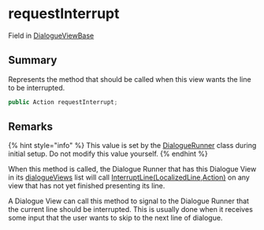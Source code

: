 # requestInterrupt

Field in [DialogueViewBase](yarn.unity.dialogueviewbase.md)

## Summary

Represents the method that should be called when this view wants the line to be interrupted.

```csharp
public Action requestInterrupt;
```

## Remarks

{% hint style="info" %}
This value is set by the [DialogueRunner](yarn.unity.dialoguerunner.md) class during initial setup. Do not modify this value yourself.
{% endhint %}

When this method is called, the Dialogue Runner that has this Dialogue View in its [dialogueViews](yarn.unity.dialoguerunner.dialogueviews.md) list will call [InterruptLine(LocalizedLine,Action)](yarn.unity.dialogueviewbase.interruptline.md) on any view that has not yet finished presenting its line.

A Dialogue View can call this method to signal to the Dialogue Runner that the current line should be interrupted. This is usually done when it receives some input that the user wants to skip to the next line of dialogue.
